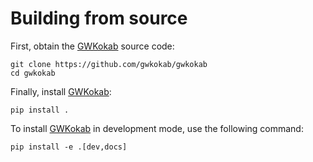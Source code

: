 # Building from source

First, obtain the [GWKokab][GWKokab] source code:

```{code-block} bash
git clone https://github.com/gwkokab/gwkokab
cd gwkokab
```

Finally, install [GWKokab][GWKokab]:

```{code-block} bash
pip install .
```

To install [GWKokab][GWKokab] in development mode, use the following command:

```{code-block} bash
pip install -e .[dev,docs]
```

[GWKokab]: https://www.github.com/gwkokab/gwkokab
